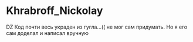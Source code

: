 # Khrabroff_Nickolay
DZ
Код почти весь украден из гугла...(( не мог сам придумать. Но я его сам доделал и написал вручную
